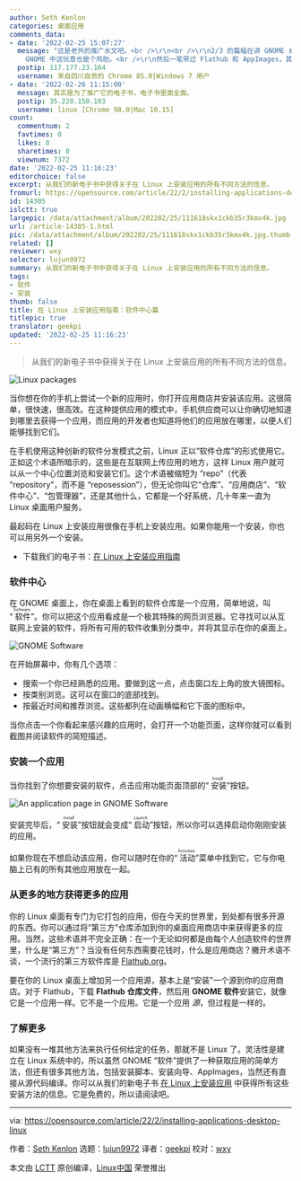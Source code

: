 ```yaml
---
author: Seth Kenlon
categories: 桌面应用
comments_data:
- date: '2022-02-25 15:07:27'
  message: "这是老外的推广水文吧。<br />\r\n<br />\r\n2/3 的篇幅在讲 GNOME 桌面的软件中心，又不是所有人在用 GNOME，就算在
    GNOME 中这玩意也是个鸡肋。<br />\r\n然后一笔带过 Flathub 和 AppImages，其它方法都没说。"
  postip: 117.177.23.164
  username: 来自四川自贡的 Chrome 85.0|Windows 7 用户
- date: '2022-02-26 11:15:00'
  message: 其实是为了推广它的电子书，电子书里面全面。
  postip: 35.220.150.103
  username: linux [Chrome 98.0|Mac 10.15]
count:
  commentnum: 2
  favtimes: 0
  likes: 0
  sharetimes: 0
  viewnum: 7372
date: '2022-02-25 11:16:23'
editorchoice: false
excerpt: 从我们的新电子书中获得关于在 Linux 上安装应用的所有不同方法的信息。
fromurl: https://opensource.com/article/22/2/installing-applications-desktop-linux
id: 14305
islctt: true
largepic: /data/attachment/album/202202/25/111618skx1ckb35r3kmx4k.jpg
url: /article-14305-1.html
pic: /data/attachment/album/202202/25/111618skx1ckb35r3kmx4k.jpg.thumb.jpg
related: []
reviewer: wxy
selector: lujun9972
summary: 从我们的新电子书中获得关于在 Linux 上安装应用的所有不同方法的信息。
tags:
- 软件
- 安装
thumb: false
title: 在 Linux 上安装应用指南：软件中心篇
titlepic: true
translator: geekpi
updated: '2022-02-25 11:16:23'
---
```



> 
> 从我们的新电子书中获得关于在 Linux 上安装应用的所有不同方法的信息。
> 
> 
> 


![](/data/attachment/album/202202/25/111618skx1ckb35r3kmx4k.jpg "Linux packages")


当你想在你的手机上尝试一个新的应用时，你打开应用商店并安装该应用。这很简单，很快速，很高效。在这种提供应用的模式中，手机供应商可以让你确切地知道到哪里去获得一个应用，而应用的开发者也知道将他们的应用放在哪里，以便人们能够找到它们。


在手机使用这种创新的软件分发模式之前，Linux 正以“软件仓库”的形式使用它。正如这个术语所暗示的，这些是在互联网上传应用的地方，这样 Linux 用户就可以从一个中心位置浏览和安装它们。这个术语被缩短为 “repo”（代表 “repository”，而不是 “reposession”），但无论你叫它“仓库”、“应用商店”、“软件中心”、“包管理器”，还是其他什么，它都是一个好系统，几十年来一直为 Linux 桌面用户服务。


最起码在 Linux 上安装应用很像在手机上安装应用。如果你能用一个安装，你也可以用另外一个安装。


* 下载我们的电子书：[在 Linux 上安装应用指南](https://opensource.com/downloads/installing-linux-applications-ebook)


### 软件中心


在 GNOME 桌面上，你在桌面上看到的软件仓库是一个应用，简单地说，叫 “<ruby> 软件 <rt>  Software </rt></ruby>”。你可以把这个应用看成是一个极其特殊的网页浏览器。它寻找可以从互联网上安装的软件，将所有可用的软件收集到分类中，并将其显示在你的桌面上。


![GNOME Software](/data/attachment/album/202202/25/111626sgd57slrszhl3571.png "GNOME Software")


在开始屏幕中，你有几个选项：


* 搜索一个你已经熟悉的应用。要做到这一点，点击窗口左上角的放大镜图标。
* 按类别浏览。这可以在窗口的底部找到。
* 按最近时间和推荐浏览。这些都列在动画横幅和它下面的图标中。


当你点击一个你看起来感兴趣的应用时，会打开一个功能页面，这样你就可以看到截图并阅读软件的简短描述。


### 安装一个应用


当你找到了你想要安装的软件，点击应用功能页面顶部的“<ruby> 安装 <rt>  Install </rt></ruby>”按钮。


![An application page in GNOME Software](/data/attachment/album/202202/25/111626k5b5qi595rbbv3e2.png "An application page in GNOME Software")


安装完毕后，“<ruby> 安装 <rt>  Install </rt></ruby>”按钮就会变成“<ruby> 启动 <rt>  Launch </rt></ruby>”按钮，所以你可以选择启动你刚刚安装的应用。


如果你现在不想启动该应用，你可以随时在你的“<ruby> 活动 <rt>  Activities </rt></ruby>”菜单中找到它，它与你电脑上已有的所有其他应用放在一起。


### 从更多的地方获得更多的应用


你的 Linux 桌面有专门为它打包的应用，但在今天的世界里，到处都有很多开源的东西。你可以通过将“第三方”仓库添加到你的桌面应用商店中来获得更多的应用。当然，这些术语并不完全正确：在一个无论如何都是由每个人创造软件的世界里，什么是“第三方”？当没有任何东西需要花钱时，什么是应用商店？撇开术语不谈，一个流行的第三方软件库是 [Flathub.org](http://flathub.org/setup)。


要在你的 Linux 桌面上增加另一个应用源，基本上是“安装”一个源到你的应用商店。对于 Flathub，下载 **Flathub 仓库文件**，然后用 **GNOME 软件**安装它，就像它是一个应用一样。它不是一个应用。它是一个应用 *源*，但过程是一样的。


### 了解更多


如果没有一堆其他方法来执行任何给定的任务，那就不是 Linux 了。灵活性是建立在 Linux 系统中的，所以虽然 GNOME “软件”提供了一种获取应用的简单方法，但还有很多其他方法，包括安装脚本、安装向导、AppImages，当然还有直接从源代码编译。你可以从我们的新电子书 [在 Linux 上安装应用](https://opensource.com/downloads/installing-linux-applications-ebook) 中获得所有这些安装方法的信息。它是免费的，所以请阅读吧。




---


via: <https://opensource.com/article/22/2/installing-applications-desktop-linux>


作者：[Seth Kenlon](https://opensource.com/users/seth) 选题：[lujun9972](https://github.com/lujun9972) 译者：[geekpi](https://github.com/geekpi) 校对：[wxy](https://github.com/wxy)


本文由 [LCTT](https://github.com/LCTT/TranslateProject) 原创编译，[Linux中国](https://linux.cn/) 荣誉推出
